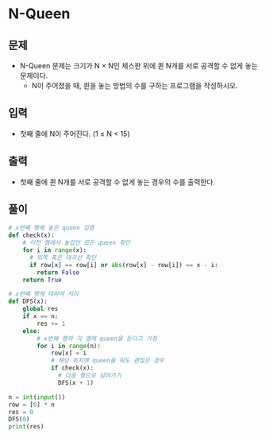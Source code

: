 # N-Queen

## 문제

- N-Queen 문제는 크기가 N × N인 체스판 위에 퀸 N개를 서로 공격할 수 없게 놓는 문제이다.
  - N이 주어졌을 때, 퀸을 놓는 방법의 수를 구하는 프로그램을 작성하시오.

## 입력

- 첫째 줄에 N이 주어진다. (1 ≤ N < 15)

## 출력

- 첫째 줄에 퀸 N개를 서로 공격할 수 없게 놓는 경우의 수를 출력한다.

## 풀이

``` Python
# x번째 행에 놓은 queen 검증
def check(x):
    # 이전 행에서 놓았던 모든 queen 확인
    for i in range(x):
      # 위쪽 혹은 대각선 확인
      if row[x] == row[i] or abs(row[x] - row[i]) == x - i:
        return False
    return True

# x번째 행에 대하여 처리
def DFS(x):
    global res
    if x == n:
        res += 1
    else:
        # x번째 행의 각 열에 queen을 둔다고 가정
        for i in range(n):
            row[x] = i
            # 해당 위치에 queen을 둬도 괜찮은 경우
            if check(x):
              # 다음 행으로 넘어가기
              DFS(x + 1)

n = int(input())
row = [0] * n
res = 0
DFS(0)
print(res)
```
